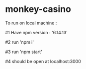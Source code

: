 # monkey-casino

To run on local machine : 

#1 Have npm version : '6.14.13'

#2 run 'npm i'

#3 run 'npm start'

#4 should be open at localhost:3000

